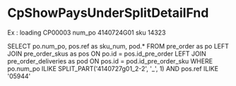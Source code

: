 # CpShowPaysUnderSplitDetailFnd
Ex : 
loading CP00003 
num_po 4140724G01 
sku 14323 


SELECT
po.num_po, 
pos.ref as sku_num, 
pod.*
FROM pre_order as po
LEFT JOIN pre_order_skus as pos
ON po.id = pos.id_pre_order
LEFT JOIN pre_order_deliveries as pod
ON pos.id = pod.id_pre_order_sku
WHERE po.num_po ILIKE SPLIT_PART('4140727g01_2-2', '_', 1)
AND pos.ref ILIKE '05944'

